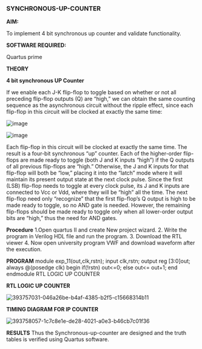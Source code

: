 ### SYNCHRONOUS-UP-COUNTER

**AIM:**

To implement 4 bit synchronous up counter and validate functionality.

**SOFTWARE REQUIRED:**

Quartus prime

**THEORY**

**4 bit synchronous UP Counter**

If we enable each J-K flip-flop to toggle based on whether or not all preceding flip-flop outputs (Q) are “high,” we can obtain the same counting sequence as the asynchronous circuit without the ripple effect, since each flip-flop in this circuit will be clocked at exactly the same time:

![image](https://github.com/naavaneetha/SYNCHRONOUS-UP-COUNTER/assets/154305477/d5db3fa0-e413-404c-b80e-b2f39d82e7e8)


![image](https://github.com/naavaneetha/SYNCHRONOUS-UP-COUNTER/assets/154305477/52cb61eb-d04b-442d-810c-31185a68410b)

Each flip-flop in this circuit will be clocked at exactly the same time.
The result is a four-bit synchronous “up” counter. Each of the higher-order flip-flops are made ready to toggle (both J and K inputs “high”) if the Q outputs of all previous flip-flops are “high.”
Otherwise, the J and K inputs for that flip-flop will both be “low,” placing it into the “latch” mode where it will maintain its present output state at the next clock pulse.
Since the first (LSB) flip-flop needs to toggle at every clock pulse, its J and K inputs are connected to Vcc or Vdd, where they will be “high” all the time.
The next flip-flop need only “recognize” that the first flip-flop’s Q output is high to be made ready to toggle, so no AND gate is needed.
However, the remaining flip-flops should be made ready to toggle only when all lower-order output bits are “high,” thus the need for AND gates.

**Procedure**
 1.Open quartus II and create New project wizard. 2. Write the program in Verilog HDL file and run the program. 3. Download the RTL viewer 4. Now open university program VWF and download waveform after the execution.

**PROGRAM**
 module exp_11(out,clk,rstn); input clk,rstn; output reg [3:0]out; always @(posedge clk) begin if(!rstn) out<=0; else out<= out+1; end endmodule RTL LOGIC UP COUNTER


**RTL LOGIC UP COUNTER**

![393757031-046a26be-b4af-4385-b2f5-c15668314b11](https://github.com/user-attachments/assets/87dd9419-7dc7-46a0-a60c-76fce7fa1fa3)

**TIMING DIAGRAM FOR IP COUNTER**

![393758057-1c7c8e1e-de28-4021-a0e3-b46cb7c01f36](https://github.com/user-attachments/assets/94427e07-4c58-40b9-8b0e-07f596d7040f)


**RESULTS**
 Thus the Synchronous-up-counter are designed and the truth tables is verified using Quartus software.
